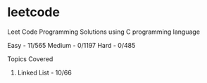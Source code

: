# leetcode
Leet Code Programming Solutions using C programming language


Easy - 11/565
Medium - 0/1197
Hard - 0/485

Topics Covered 

1. Linked List - 10/66

